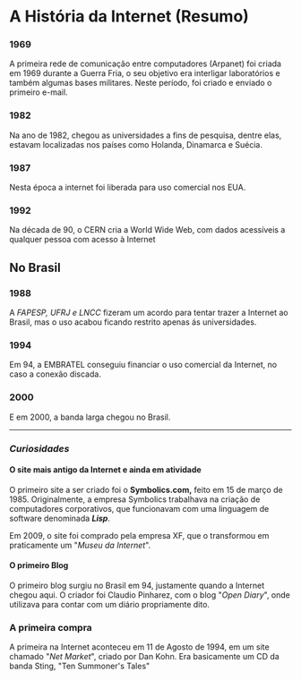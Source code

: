 # A História da Internet (Resumo)

### **1969**

 A primeira rede de comunicação entre computadores (Arpanet) foi criada em 1969 durante a Guerra Fria, o seu objetivo era interligar laboratórios e também algumas bases militares. Neste período, foi criado e enviado o primeiro e-mail.

### 1982

 Na ano de 1982, chegou as universidades a fins de pesquisa, dentre elas, estavam localizadas nos países como Holanda, Dinamarca e Suécia.

### 1987

Nesta época a internet foi liberada para uso comercial nos EUA.

### 1992

Na década de 90, o CERN cria a World Wide Web, com dados acessíveis a qualquer pessoa com acesso à Internet



## No Brasil

### 1988

A *FAPESP, UFRJ e LNCC* fizeram um acordo para tentar trazer a Internet ao Brasil, mas o uso acabou ficando restrito apenas ás universidades.

### 1994

Em 94, a EMBRATEL conseguiu financiar o uso comercial da Internet, no caso a conexão discada.

### 2000

E em 2000, a banda larga chegou no Brasil.

------

### *Curiosidades*

#### O site mais antigo da Internet e ainda em atividade

O primeiro site  a ser criado foi o **Symbolics.com,** feito em 15 de março de 1985. Originalmente, a empresa Symbolics trabalhava na criação de computadores corporativos, que funcionavam com uma linguagem de software denominada ***Lisp***. 

 Em 2009, o site foi comprado pela empresa XF, que o transformou em praticamente um "*Museu da Internet*".



#### O primeiro Blog

O primeiro blog surgiu no Brasil em 94, justamente quando a Internet chegou aqui. O criador foi Claudio Pinharez, com o blog "*Open Diary*",  onde utilizava para contar com um diário propriamente dito.



### A primeira compra

 A primeira na Internet aconteceu em 11 de Agosto de 1994, em um site chamado "*Net Market*", criado por Dan Kohn. Era basicamente um CD da banda Sting, "Ten Summoner's Tales"







